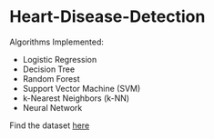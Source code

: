 # Heart-Disease-Detection
Algorithms Implemented:
- Logistic Regression
- Decision Tree
- Random Forest
- Support Vector Machine (SVM)
- k-Nearest Neighbors (k-NN)
- Neural Network

Find the dataset [here](https://www.kaggle.com/datasets/fedesoriano/heart-failure-prediction/data)
